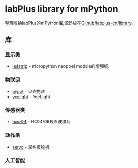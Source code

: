 # labPlus library for mPython

整理收纳labPlus的mPython库,源码放在[Github/labplus-cn/library](https://github.com/labplus-cn/awesome-mpython/tree/master/library)。

## 库

### 显示类

* [ledstrip](https://github.com/labplus-cn/awesome-mpython/tree/master/library/display/ledstrip) -  micropython neopixel module的增强版.

### 物联网

* [bigiot](https://github.com/labplus-cn/awesome-mpython/tree/master/library/iot/bigiot) -  贝壳物联
* [yeelight](https://github.com/labplus-cn/awesome-mpython/tree/master/library/iot/yeelight) -  YeeLight

### 传感器类

* [hcsr04](https://github.com/labplus-cn/awesome-mpython/tree/master/library/sensors/hcsr04) - HC04/05超声波模块


### 动作类

* [servo](https://github.com/labplus-cn/awesome-mpython/tree/master/library/sensors/servo) - 掌控板舵机

### 人工智能


